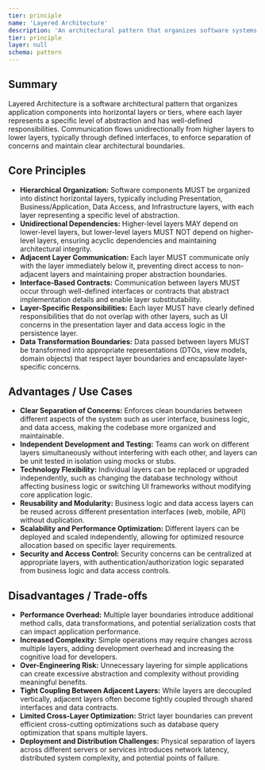 ```yaml
---
tier: principle
name: 'Layered Architecture'
description: 'An architectural pattern that organizes software systems into horizontal layers with specific responsibilities, where each layer depends only on the layer immediately below it to enforce separation of concerns and maintainability.'
tier: principle
layer: null
schema: pattern
---
```


## Summary

Layered Architecture is a software architectural pattern that organizes application components into horizontal layers or tiers, where each layer represents a specific level of abstraction and has well-defined responsibilities. Communication flows unidirectionally from higher layers to lower layers, typically through defined interfaces, to enforce separation of concerns and maintain clear architectural boundaries.

## Core Principles

- **Hierarchical Organization:** Software components MUST be organized into distinct horizontal layers, typically including Presentation, Business/Application, Data Access, and Infrastructure layers, with each layer representing a specific level of abstraction.
- **Unidirectional Dependencies:** Higher-level layers MAY depend on lower-level layers, but lower-level layers MUST NOT depend on higher-level layers, ensuring acyclic dependencies and maintaining architectural integrity.
- **Adjacent Layer Communication:** Each layer MUST communicate only with the layer immediately below it, preventing direct access to non-adjacent layers and maintaining proper abstraction boundaries.
- **Interface-Based Contracts:** Communication between layers MUST occur through well-defined interfaces or contracts that abstract implementation details and enable layer substitutability.
- **Layer-Specific Responsibilities:** Each layer MUST have clearly defined responsibilities that do not overlap with other layers, such as UI concerns in the presentation layer and data access logic in the persistence layer.
- **Data Transformation Boundaries:** Data passed between layers MUST be transformed into appropriate representations (DTOs, view models, domain objects) that respect layer boundaries and encapsulate layer-specific concerns.

## Advantages / Use Cases

- **Clear Separation of Concerns:** Enforces clean boundaries between different aspects of the system such as user interface, business logic, and data access, making the codebase more organized and maintainable.
- **Independent Development and Testing:** Teams can work on different layers simultaneously without interfering with each other, and layers can be unit tested in isolation using mocks or stubs.
- **Technology Flexibility:** Individual layers can be replaced or upgraded independently, such as changing the database technology without affecting business logic or switching UI frameworks without modifying core application logic.
- **Reusability and Modularity:** Business logic and data access layers can be reused across different presentation interfaces (web, mobile, API) without duplication.
- **Scalability and Performance Optimization:** Different layers can be deployed and scaled independently, allowing for optimized resource allocation based on specific layer requirements.
- **Security and Access Control:** Security concerns can be centralized at appropriate layers, with authentication/authorization logic separated from business logic and data access controls.

## Disadvantages / Trade-offs

- **Performance Overhead:** Multiple layer boundaries introduce additional method calls, data transformations, and potential serialization costs that can impact application performance.
- **Increased Complexity:** Simple operations may require changes across multiple layers, adding development overhead and increasing the cognitive load for developers.
- **Over-Engineering Risk:** Unnecessary layering for simple applications can create excessive abstraction and complexity without providing meaningful benefits.
- **Tight Coupling Between Adjacent Layers:** While layers are decoupled vertically, adjacent layers often become tightly coupled through shared interfaces and data contracts.
- **Limited Cross-Layer Optimization:** Strict layer boundaries can prevent efficient cross-cutting optimizations such as database query optimization that spans multiple layers.
- **Deployment and Distribution Challenges:** Physical separation of layers across different servers or services introduces network latency, distributed system complexity, and potential points of failure.
